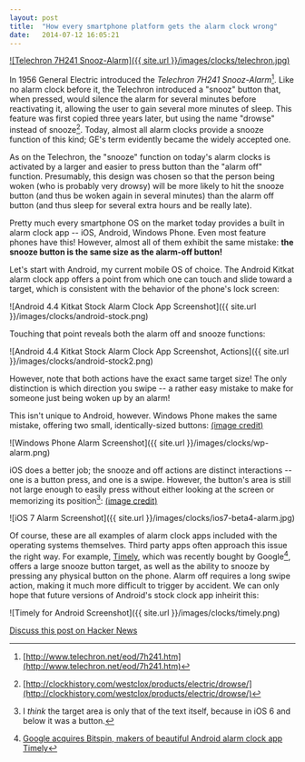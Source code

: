 ```yaml
---
layout: post
title:  "How every smartphone platform gets the alarm clock wrong"
date:   2014-07-12 16:05:21
---
```


[![Telechron 7H241 Snooz-Alarm]({{ site.url }}/images/clocks/telechron.jpg)](http://www.telechron.net/eod/7h241.htm)

In 1956 General Electric introduced the *Telechron 7H241 Snooz-Alarm*[^telechron].  Like no alarm clock before it, the Telechron introduced a "snooz" button that, when pressed, would silence the alarm for several minutes before reactivating it, allowing the user to gain several more minutes of sleep. This feature was first copied three years later, but using the name "drowse" instead of snooze[^westclox]. Today, almost all alarm clocks provide a snooze function of this kind; GE's term evidently became the widely accepted one. 

As on the Telechron, the "snooze" function on today's alarm clocks is activated by a larger and easier to press button than the "alarm off" function. Presumably, this design was chosen so that the person being woken (who is probably very drowsy) will be more likely to hit the snooze button (and thus be woken again in several minutes) than the alarm off button (and thus sleep for several extra hours and be really late).

Pretty much every smartphone OS on the market today provides a built in alarm clock app -- iOS, Android, Windows Phone. Even most feature phones have this! However, almost all of them exhibit the same mistake: **the snooze button is the same size as the alarm-off button!**

Let's start with Android, my current mobile OS of choice. The Android Kitkat alarm clock app offers a point from which one can touch and slide toward a target, which is consistent with the behavior of the phone's lock screen:

![Android 4.4 Kitkat Stock Alarm Clock App Screenshot]({{ site.url }}/images/clocks/android-stock.png)

Touching that point reveals both the alarm off and snooze functions:

![Android 4.4 Kitkat Stock Alarm Clock App Screenshot, Actions]({{ site.url }}/images/clocks/android-stock2.png)

However, note that both actions have the exact same target size! The only distinction is which direction you swipe -- a rather easy mistake to make for someone just being woken up by an alarm!

This isn't unique to Android, however. Windows Phone makes the same mistake, offering two small, identically-sized buttons: [(image credit)](http://www.windowsphone.com/en-us/how-to/wp8/settings-and-personalization/set-alarms-on-my-phone)

![Windows Phone Alarm Screenshot]({{ site.url }}/images/clocks/wp-alarm.png)

iOS does a better job; the snooze and off actions are distinct interactions -- one is a button press, and one is a swipe. However, the button's area is still not large enough to easily press without either looking at the screen or memorizing its position[^phonenote]:  [(image credit)](http://www.iphonehacks.com/2013/07/ios-7-beta-4-whats-new.html)

![iOS 7 Alarm Screenshot]({{ site.url }}/images/clocks/ios7-beta4-alarm.jpg)

Of course, these are all examples of alarm clock apps included with the operating systems themselves. Third party apps often approach this issue the right way. For example, [Timely](https://play.google.com/store/apps/details?id=ch.bitspin.timely&hl=en), which was recently bought by Google[^timely], offers a large snooze button target, as well as the ability to snooze by pressing any physical button on the phone. Alarm off requires a long swipe action, making it much more difficult to trigger by accident. We can only hope that future versions of Android's stock clock app inheirit this:

![Timely for Android Screenshot]({{ site.url }}/images/clocks/timely.png)

[Discuss this post on Hacker News](https://news.ycombinator.com/item?id=8030463)

[^telechron]: [http://www.telechron.net/eod/7h241.htm](http://www.telechron.net/eod/7h241.htm)

[^westclox]: [http://clockhistory.com/westclox/products/electric/drowse/](http://clockhistory.com/westclox/products/electric/drowse/)

[^phonenote]: I *think* the target area is only that of the text itself, because in iOS 6 and below it was a button.

[^timely]: [Google acquires Bitspin, makers of beautiful Android alarm clock app Timely](http://www.theverge.com/2014/1/4/5273474/google-acquires-bitspin-timely)
